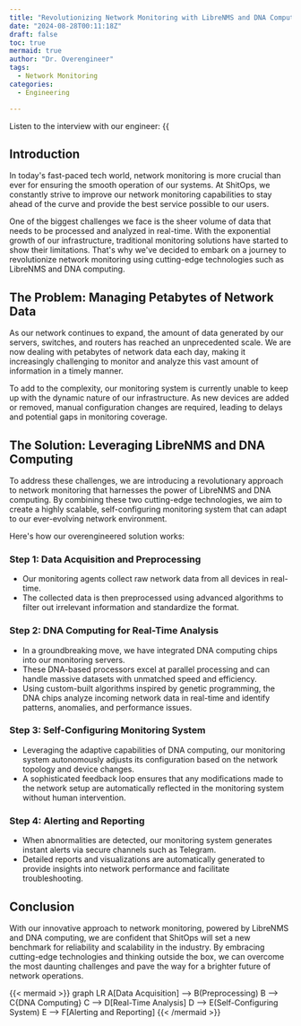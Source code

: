 ```yaml
---
title: "Revolutionizing Network Monitoring with LibreNMS and DNA Computing"
date: "2024-08-28T00:11:18Z"
draft: false
toc: true
mermaid: true
author: "Dr. Overengineer"
tags:
  - Network Monitoring
categories:
  - Engineering

---
```


Listen to the interview with our engineer: {{<audio src="https://s3.chaops.de/shitops/podcasts/revolutionizing-network-monitoring-with-librenms-and-dna-computing.mp3" class="audio">}}

## Introduction

In today's fast-paced tech world, network monitoring is more crucial than ever for ensuring the smooth operation of our systems. At ShitOps, we constantly strive to improve our network monitoring capabilities to stay ahead of the curve and provide the best service possible to our users.

One of the biggest challenges we face is the sheer volume of data that needs to be processed and analyzed in real-time. With the exponential growth of our infrastructure, traditional monitoring solutions have started to show their limitations. That's why we've decided to embark on a journey to revolutionize network monitoring using cutting-edge technologies such as LibreNMS and DNA computing.

## The Problem: Managing Petabytes of Network Data

As our network continues to expand, the amount of data generated by our servers, switches, and routers has reached an unprecedented scale. We are now dealing with petabytes of network data each day, making it increasingly challenging to monitor and analyze this vast amount of information in a timely manner.

To add to the complexity, our monitoring system is currently unable to keep up with the dynamic nature of our infrastructure. As new devices are added or removed, manual configuration changes are required, leading to delays and potential gaps in monitoring coverage.

## The Solution: Leveraging LibreNMS and DNA Computing

To address these challenges, we are introducing a revolutionary approach to network monitoring that harnesses the power of LibreNMS and DNA computing. By combining these two cutting-edge technologies, we aim to create a highly scalable, self-configuring monitoring system that can adapt to our ever-evolving network environment.

Here's how our overengineered solution works:

### Step 1: Data Acquisition and Preprocessing

- Our monitoring agents collect raw network data from all devices in real-time.
- The collected data is then preprocessed using advanced algorithms to filter out irrelevant information and standardize the format.

### Step 2: DNA Computing for Real-Time Analysis

- In a groundbreaking move, we have integrated DNA computing chips into our monitoring servers.
- These DNA-based processors excel at parallel processing and can handle massive datasets with unmatched speed and efficiency.
- Using custom-built algorithms inspired by genetic programming, the DNA chips analyze incoming network data in real-time and identify patterns, anomalies, and performance issues.

### Step 3: Self-Configuring Monitoring System

- Leveraging the adaptive capabilities of DNA computing, our monitoring system autonomously adjusts its configuration based on the network topology and device changes.
- A sophisticated feedback loop ensures that any modifications made to the network setup are automatically reflected in the monitoring system without human intervention.

### Step 4: Alerting and Reporting

- When abnormalities are detected, our monitoring system generates instant alerts via secure channels such as Telegram.
- Detailed reports and visualizations are automatically generated to provide insights into network performance and facilitate troubleshooting.

## Conclusion

With our innovative approach to network monitoring, powered by LibreNMS and DNA computing, we are confident that ShitOps will set a new benchmark for reliability and scalability in the industry. By embracing cutting-edge technologies and thinking outside the box, we can overcome the most daunting challenges and pave the way for a brighter future of network operations.

{{< mermaid >}}
graph LR
    A[Data Acquisition] --> B(Preprocessing)
    B --> C{DNA Computing}
    C --> D[Real-Time Analysis]
    D --> E(Self-Configuring System)
    E --> F[Alerting and Reporting]
{{< /mermaid >}}
